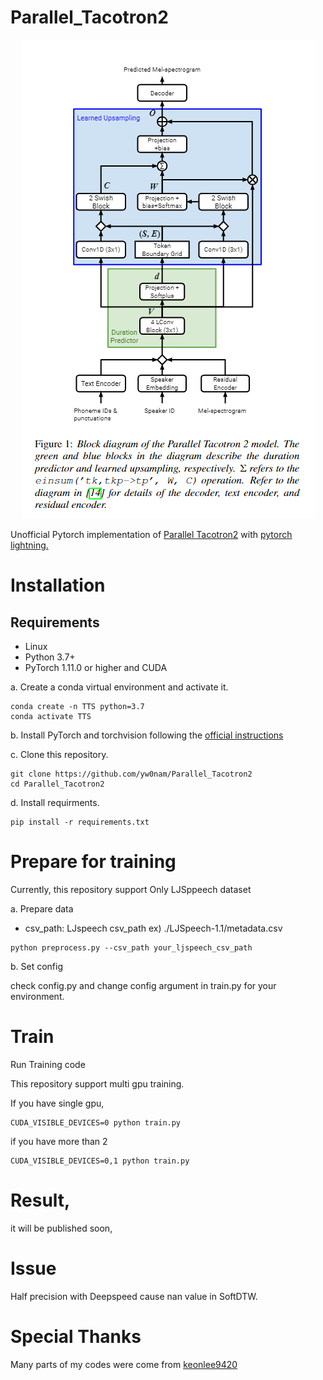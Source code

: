 # Parallel_Tacotron2

<p align="center">
<img src="fig/parallel_tacotron2_figure1.PNG"> 
</p>

Unofficial Pytorch implementation of [Parallel Tacotron2](https://arxiv.org/abs/2103.14574) with [pytorch lightning.](https://www.pytorchlightning.ai/)

# Installation
## Requirements

- Linux
- Python 3.7+
- PyTorch 1.11.0 or higher and CUDA

a. Create a conda virtual environment and activate it.

```shell
conda create -n TTS python=3.7
conda activate TTS
```

b. Install PyTorch and torchvision following the [official instructions](https://pytorch.org/)

c. Clone this repository.

```shell
git clone https://github.com/yw0nam/Parallel_Tacotron2
cd Parallel_Tacotron2
```

d. Install requirments.

```shell
pip install -r requirements.txt
```

# Prepare for training

Currently, this repository support Only LJSppeech dataset 

a. Prepare data 

- csv_path: LJspeech csv_path  ex) ./LJSpeech-1.1/metadata.csv 

```shell
python preprocess.py --csv_path your_ljspeech_csv_path
```

b. Set config

check config.py and change config argument in train.py for your environment.

# Train 

Run Training code

This repository support multi gpu training.

If you have single gpu,

```shell
CUDA_VISIBLE_DEVICES=0 python train.py
```

if you have more than 2

```shell
CUDA_VISIBLE_DEVICES=0,1 python train.py
```

# Result,

it will be published soon,

# Issue

Half precision with Deepspeed cause nan value in SoftDTW.


# Special Thanks

Many parts of my codes were come from [keonlee9420](https://github.com/keonlee9420)
